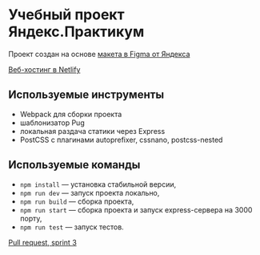 # Учебный проект Яндекс.Практикум

Проект создан на основе [макета в Figma от Яндекса](https://www.figma.com/file/24EUnEHGEDNLdOcxg7ULwV/Chat?node-id=0%3A1)

[Веб-хостинг в Netlify](https://clever-leavitt-22bd57.netlify.app)

## Используемые инструменты

- Webpack для сборки проекта
- шаблонизатор Pug
- локальная раздача статики через Express
- PostCSS с плагинами autoprefixer, cssnano, postcss-nested

## Используемые команды

- `npm install` — установка стабильной версии,
- `npm run dev` — запуск проекта локально,
- `npm run build` — сборка проекта,
- `npm run start` — сборка проекта и запуск express-сервера на 3000 порту,
- `npm run test` — запуск тестов.

[Pull request, sprint 3](https://github.com/AsenchikA/middle.messenger.praktikum.yandex/pull/3)